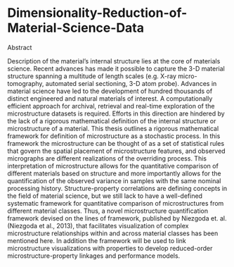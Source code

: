 # Dimensionality-Reduction-of-Material-Science-Data

Abstract

Description of the material’s internal structure lies at the core of materials science. Recent
advances has made it possible to capture the 3-D material structure spanning a
multitude of length scales (e.g. X-ray micro-tomography, automated serial sectioning,
3-D atom probe). Advances in material science have led to the development of hundred
thousands of distinct engineered and natural materials of interest. A computationally
efficient approach for archival, retrieval and real-time exploration of the microstructure
datasets is required. Efforts in this direction are hindered by the lack of a rigorous
mathematical definition of the internal structure or microstructure of a material. This
thesis outlines a rigorous mathematical framework for definition of microstructure as a
stochastic process. In this framework the microstructure can be thought of as a set of statistical
rules that govern the spatial placement of microstructure features, and observed
micrographs are different realizations of the overriding process. This interpretation of
microstructure allows for the quantitative comparison of different materials based on
structure and more importantly allows for the quantification of the observed variance in
samples with the same nominal processing history.
Structure-property correlations are defining concepts in the field of material science,
but we still lack to have a well-defined systematic framework for quantitative comparison
of microstructures from different material classes. Thus, a novel microstructure
quantification framework devised on the lines of framework, published by Niezgoda et.
al. (Niezgoda et al., 2013), that facilitates visualization of complex microstructure relationships
within and across material classes has been mentioned here. In addition the
framework will be used to link microstructure visualizations with properties to develop
reduced-order microstructure-property linkages and performance models.
